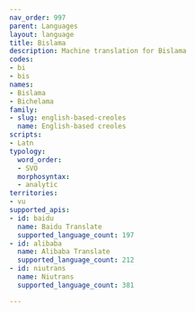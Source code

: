 ```yaml
---
nav_order: 997
parent: Languages
layout: language
title: Bislama
description: Machine translation for Bislama
codes:
- bi
- bis
names:
- Bislama
- Bichelama
family:
- slug: english-based-creoles
  name: English-based creoles
scripts:
- Latn
typology:
  word_order:
  - SVO
  morphosyntax:
  - analytic
territories:
- vu
supported_apis:
- id: baidu
  name: Baidu Translate
  supported_language_count: 197
- id: alibaba
  name: Alibaba Translate
  supported_language_count: 212
- id: niutrans
  name: Niutrans
  supported_language_count: 381

---
```



